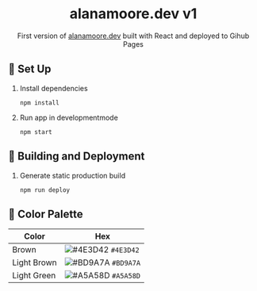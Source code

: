 <h1 style="text-align:center">alanamoore.dev v1</h1>

<p style="text-align:center">First version of <a href="https://alanamoore.dev/">alanamoore.dev</a> built with React and deployed to Gihub Pages</p>

## 🔨 Set Up
1. Install dependencies
    ```
    npm install
    ```
1. Run app in developmentmode
    ```
    npm start
    ```

## 🔧 Building and Deployment
1. Generate static production build
    ```
    npm run deploy
    ```

## 🎨 Color Palette
| Color          | Hex                                                                |
| -------------- | ------------------------------------------------------------------ |
| Brown          | ![#4E3D42](https://via.placeholder.com/10/4E3D42?text=+) `#4E3D42` |
| Light Brown    | ![#BD9A7A](https://via.placeholder.com/10/BD9A7A?text=+) `#BD9A7A` |
| Light Green    | ![#A5A58D](https://via.placeholder.com/10/A5A58D?text=+) `#A5A58D` |
